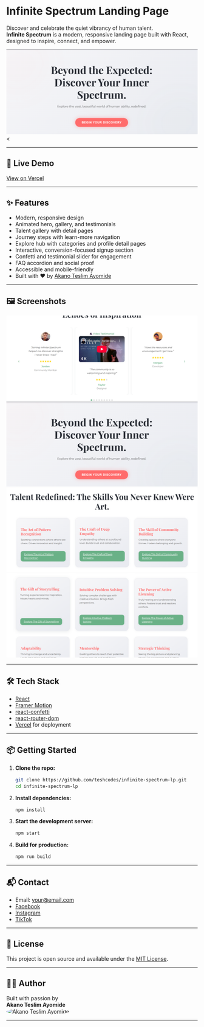 # Infinite Spectrum Landing Page

Discover and celebrate the quiet vibrancy of human talent.  
**Infinite Spectrum** is a modern, responsive landing page built with React, designed to inspire, connect, and empower.

![Screenshot](./screenshot/talent-1.png) <

---

## 🚀 Live Demo

[View on Vercel](https://your-vercel-link.vercel.app)

---

## ✨ Features

- Modern, responsive design
- Animated hero, gallery, and testimonials
- Talent gallery with detail pages
- Journey steps with learn-more navigation
- Explore hub with categories and profile detail pages
- Interactive, conversion-focused signup section
- Confetti and testimonial slider for engagement
- FAQ accordion and social proof
- Accessible and mobile-friendly
- Built with ❤️ by [Akano Teslim Ayomide](teslimakano20@gmail.com)

---

## 🖼️ Screenshots

![Landing Page](./screenshot/landing-page.png)
![Talent Gallery](./screenshot/talent-1.png)
![Talent Gallery](./screenshot/talent-2.png)
![Talent Gallery](./screenshot/talent-3.png)

---

## 🛠️ Tech Stack

- [React](https://reactjs.org/)
- [Framer Motion](https://www.framer.com/motion/)
- [react-confetti](https://github.com/alampros/react-confetti)
- [react-router-dom](https://reactrouter.com/)
- [Vercel](https://vercel.com/) for deployment

---

## 📦 Getting Started

1. **Clone the repo:**
   ```sh
   git clone https://github.com/teshcodes/infinite-spectrum-lp.git
   cd infinite-spectrum-lp
   ```

2. **Install dependencies:**
   ```sh
   npm install
   ```

3. **Start the development server:**
   ```sh
   npm start
   ```

4. **Build for production:**
   ```sh
   npm run build
   ```

---

## 📬 Contact

- Email: [your@email.com](teslimakano20@gmail.com)
- [Facebook](https://facebook.com/teshcodes)
- [Instagram](https://instagram.com/tesh_devs)
- [TikTok](https://tiktok.com/@teshcodes)

---

## 📝 License

This project is open source and available under the [MIT License](LICENSE).

---

## 🙋‍♂️ Author

Built with passion by  
**Akano Teslim Ayomide**  
<img src="/my-avatar.jpg" alt="Akano Teslim Ayomide" width="40" style="border-radius:50%;vertical-align:middle;" />

---
